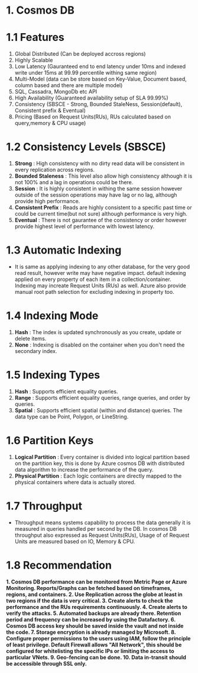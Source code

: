 # 1. Cosmos DB
# 1.1 Features
  1. Global Distributed (Can be deployed accross regions)
  2. Highly Scalable
  3. Low Latency (Gauranteed end to end latency under 10ms and indexed write under 15ms at 99.99 percentile withing same region)  
  4. Multi-Model (data can be store based on Key-Value, Document based, column based and there are multiple model)
  5. SQL, Cassadra, MongoDb etc API
  6. High Availability (Guaranteed availability setup of SLA 99.99%)
  7. Consistency (SBSCE - Strong, Bounded StaleNess, Session(default), Consistent prefix & Eventual)
  8. Pricing (Based on Request Units(RUs), RUs calculated based on query,memory & CPU usage)
  
# 1.2 Consistency Levels (SBSCE)
  1. <b>Strong</b> : High consistency with no dirty read data will be consistent in every replication across regions.
  2. <b>Bounded Staleness</b> : This level also allow high consistency although it is not 100% and a lag in operations could be there.
  3. <b>Session</b> : It is highly consistent in withing the same session however outside of the session operations may have lag or no lag, although provide high performance.
  4. <b>Consistent Prefix</b> : Reads are highly consistent to a specific past time or could be current time(but not sure) although performance is very high.
  5. <b>Eventual</b> : There is not gaurantee of the consistency or order however provide highest level of performance with lowest latency.

# 1.3 Automatic Indexing
  * It is same as applying indexing to any other database, for the very good read result, however write may have negative impact.
  default indexing applied on every property of each item in a collection/container. Indexing may increate Request Units (RUs) as well.
  Azure also provide manual root path selection for excluding indexing in property too.
 
# 1.4 Indexing Mode
  1. <b>Hash</b> : The index is updated synchronously as you create, update or delete items.
  2. <b>None</b> : Indexing is disabled on the container when you don't need the secondary index.

# 1.5 Indexing Types
  1. <b>Hash</b> : Supports efficient equality queries.
  2. <b>Range</b> : Supports efficient equality queries, range queries, and order by queries.
  3. <b>Spatial</b> : Supports efficient spatial (within and distance) queries. The data type can be Point, Polygon, or LineString.

# 1.6 Partition Keys
  1. <b>Logical Partition</b> : Every container is divided into logical partition based on the partition key, this is done by Azure cosmos DB with distributed data algorithm to increase the performance of the query.
  2. <b>Physical Partition</b> :  Each logic containers are directly mapped to the physical containers where data is actually stored. 

# 1.7 Throughput
  * Throughput means systems capability to process the data generally it is measured in queries handled per second by the DB. In cosmos DB throughput also expressed as Request Units(RUs), Usage of of Request Units are measured based on IO, Memory & CPU.

# 1.8 Recommendation
 <b> 
  1. Cosmos DB performance can be monitored from Metric Page or Azure Monitoring. Reports/Graphs can be fetched based on timeframes, regions, and containers.
  2. Use Replication across the globe at least in two regions if the data is very critical.
  3. Create alerts to check the performance and the RUs requirements continuously.
  4. Create alerts to verify the attacks.
  5. Automated backups are already there. Retention period and frequency can be increased by using the Datafactory.
  6. Cosmos DB access key should be saved inside the vault and not inside the code.
  7. Storage encryption is already managed by Microsoft.
  8. Configure proper permissions to the users using IAM, follow the principle of least privilege.
Default Firewall allows "All Network", this should be configured for whitelisting the specific IPs or limiting the access to particular VNets.
  9. Geo-fencing can be done.
  10. Data in-transit should be accessible through SSL only.
  </b>
